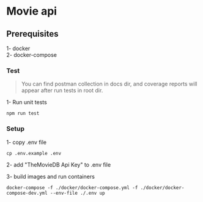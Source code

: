 # Movie api

## Prerequisites

1- docker<br/>
2- docker-compose


### Test

> You can find postman collection in docs dir, and coverage reports will appear after run tests in root dir.<br/>

1- Run unit tests
```console
npm run test
```

### Setup

1- copy .env file
```console
cp .env.example .env
```
2- add "TheMovieDB Api Key" to .env file

3- build images and run containers
```console
docker-compose -f ./docker/docker-compose.yml -f ./docker/docker-compose-dev.yml --env-file ./.env up 
```
